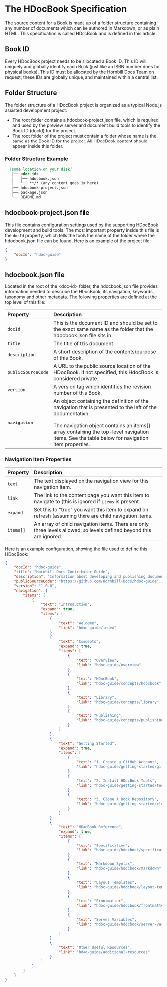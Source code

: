 # The HDocBook Specification
The source content for a Book is made up of a folder structure containing any number of documents which can be authored in Markdown, or as plain HTML. This specification is called HDocBook and is defined in this article.

## Book ID
Every HDocBook project needs to be allocated a Book ID. This ID will uniquely and globally identify each Book (just like an ISBN number does for physical books). This ID must be allocated by the Hornbill Docs Team on request; these IDs are globally unique, and maintained within a central list.

## Folder Structure
The folder structure of a HDocBook project is organized as a typical Node.js assisted development project.  

- The root folder contains a hdocbook-project.json file, which is required and used by the preview server and document build tools to identify the Book ID (docId) for the project.
- The root folder of the project must contain a folder whose name is the same as the Book ID for the project. All HDocBook content should appear inside this folder. 

### Folder Structure Example
``` md
  [some location on your disk]
   ├── <doc-id>
   │   ├── hdocbook.json
   │   └── **/* (any content goes in here)
   ├── hdocbook-project.json
   ├── package.json
   └── README.md
```
## hdocbook-project.json file

This file contains configuration settings used by the supporting HDocBook development and build tools. The most important property inside this file is the `docId` property, which tells the tools the name of the folder where the hdocbook.json file can be found. Here is an example of the project file:

``` json
{
    "docId": "hdoc-guide"
}
```
## hdocbook.json file

Located in the root of the &lt;doc-id&gt; folder, the hdocbook.json file provides information needed to describe the HDocBook, its navigation, keywords, taxonomy and other metadata. The following properties are defined at the top level of this file:

|Property|Description|
|:---|:---|
|`docId`|This is the document ID and should be set to the exact same name as the folder that the hdocbook.json file sits in.|
|`title`|The title of this document|
|`description`|A short description of the contents/purpose of this Book.|
|`publicSourceCode`|A URL to the public source location of the HDocBook. If not specified, this HdocBook is considered private.|
|`version`|A version tag which identifies the revision number of this Book.|
|`navigation`|An object containing the definition of the navigation that is presented to the left of the documentation.<br><br>The navigation object contains an items[] array containing the top-level navigation items. See the table below for navigation item properties.| 

### Navigation Item Properties
|Property|Description|
|:---|:---|
|`text`|The text displayed on the navigation view for this navigation item.|
|`link`|The link to the content page you want this item to navigate to (this is ignored if `items` is present.|
|`expand`|Set this to "true" you want this item to expand on refresh (assuming there are child navigation items.|
|`items[]`|An array of child navigation items. There are only three levels allowed, so levels defined beyond this are ignored.|

Here is an example configuration, showing the file used to define this HDocBook:

``` json
{
    "docId": "hdoc-guide",
    "title": "Hornbill Docs Contributor Guide",
    "description": "Information about developing and publishing documentation on the Hornbill Docs (docs.hornbill.com) website",
    "publicSourceCode": "https://github.com/Hornbill-Docs/hdoc-guide",
    "version": "1.0.0",
    "navigation": {
        "items": [
            {
                "text": "Introduction",
                "expand": true,
                "items": [
                    {
                        "text": "Welcome",
                        "link": "hdoc-guide/index"
                    },
                    {
                        "text": "Concepts",
                        "expand": true,
                        "items": [
                            {
                                "text": "Overview",
                                "link": "hdoc-guide/overview"
                            },
                            {
                                "text": "HDocBook",
                                "link": "hdoc-guide/concepts/hdocbook"
                            },
                            {
                                "text": "Library",
                                "link": "hdoc-guide/concepts/library"
                            },
                            {
                                "text": "Publishing",
                                "link": "hdoc-guide/concepts/publishing"
                            }
                        ]
                    },
                    {
                        "text": "Getting Started",
                        "expand": true,
                        "items": [
                            {
                                "text": "1. Create a GitHub Account",
                                "link": "hdoc-guide/getting-started/github"
                            },
                            {
                                "text": "2. Install HDocBook Tools",
                                "link": "hdoc-guide/getting-started/tools"
                            },
                            {
                                "text": "3. Clone A Book Repository",
                                "link": "hdoc-guide/getting-started/clone-repo"
                            }
                        ]
                    },
                    {
                        "text": "HDocBook Reference",
                        "expand": true,
                        "items": [
                            {
                                "text": "Specification",
                                "link": "hdoc-guide/hdocbook/specification"
                            },
                            {
                                "text": "Markdown Syntax",
                                "link": "hdoc-guide/hdocbook/markdown"
                            },
                            {
                                "text": "Layout Templates",
                                "link": "hdoc-guide/hdocbook/layout-templates"
                            },
                            {
                                "text": "Frontmatter",
                                "link": "hdoc-guide/hdocbook/frontmatter"
                            },
                            {
                                "text": "Server Variables",
                                "link": "hdoc-guide/hdocbook/server-variables"
                            }
                        ]
                    },
                    {
                        "text": "Other Useful Resources",
                        "link": "hdoc-guide/additional-resources"
                    }
                ]
            }
        ]
    }
}
```
